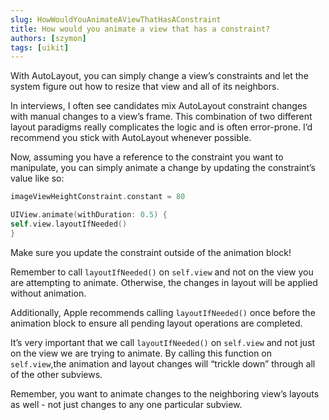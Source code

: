 ```yaml
---
slug: HowWouldYouAnimateAViewThatHasAConstraint
title: How would you animate a view that has a constraint?
authors: [szymon]
tags: [uikit]
---
```


With AutoLayout, you can simply change a view’s constraints and let the system figure out how to resize that view and all of its neighbors.

In interviews, I often see candidates mix AutoLayout constraint changes with manual changes to a view’s frame. This combination of two different layout paradigms really complicates the logic and is often error-prone. I’d recommend you stick with AutoLayout whenever possible.

Now, assuming you have a reference to the constraint you want to manipulate, you can simply animate a change by updating the constraint’s value like so:
```swift
imageViewHeightConstraint.constant = 80

UIView.animate(withDuration: 0.5) {
self.view.layoutIfNeeded()
}
```

Make sure you update the constraint outside of the animation block!

Remember to call `layoutIfNeeded()` on `self.view` and not on the view you are attempting to animate. Otherwise, the changes in layout will be applied without animation.

Additionally, Apple recommends calling `layoutIfNeeded()` once before the animation block to ensure all pending layout operations are completed.

It’s very important that we call `layoutIfNeeded()` on `self.view` and not just on the view we are trying to animate. By calling this function on `self.view`,the animation and layout changes will “trickle down” through all of the other subviews.

Remember, you want to animate changes to the neighboring view’s layouts as well - not just changes to any one particular subview.
